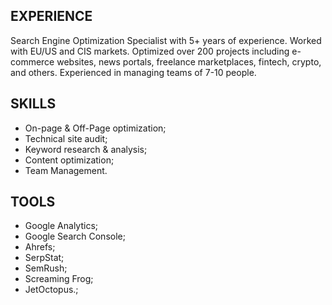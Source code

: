 <h2>EXPERIENCE</h2>
<p>Search Engine Optimization Specialist with 5+ years of experience. Worked with EU/US and CIS markets.
Optimized over 200 projects including e-commerce websites, news portals, freelance marketplaces, fintech, crypto, and others.
Experienced in managing teams of 7-10 people.</p>

<h2>SKILLS</h2>
<ul>
  <li>On-page & Off-Page optimization;</li>
  <li>Technical site audit;</li>
  <li>Keyword research & analysis;</li>
  <li>Content optimization;</li>
  <li>Team Management.</li>
</ul>
<h2>TOOLS</h2>
<ul>
  <li>Google Analytics;</li>
  <li>Google Search Console;</li>
  <li>Ahrefs;</li>
  <li>SerpStat;</li>
  <li>SemRush;</li>
  <li>Screaming Frog;</li>
  <li>JetOctopus.;</li>
</ul>

<!--
**KorzunovSEO/KorzunovSEO** is a ✨ _special_ ✨ repository because its `README.md` (this file) appears on your GitHub profile.

Here are some ideas to get you started:

- 🔭 I’m currently working on ...
- 🌱 I’m currently learning ...
- 👯 I’m looking to collaborate on ...
- 🤔 I’m looking for help with ...
- 💬 Ask me about ...
- 📫 How to reach me: ...
- 😄 Pronouns: ...
- ⚡ Fun fact: ...
-->
